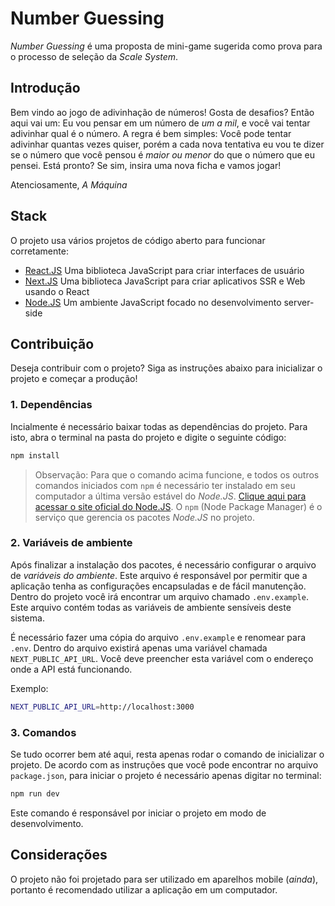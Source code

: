 # Number Guessing

*Number Guessing* é uma proposta de mini-game sugerida como prova para o processo de seleção da *Scale System*.

## Introdução

Bem vindo ao jogo de adivinhação de números! Gosta de desafios? Então aqui vai um: Eu vou pensar em um número de *um a mil*, e você vai tentar adivinhar qual é o número. A regra é bem simples: Você pode tentar adivinhar quantas vezes quiser, porém a cada nova tentativa eu vou te dizer se o número que você pensou é *maior ou menor* do que o número que eu pensei. Está pronto? Se sim, insira uma nova ficha e vamos jogar!

Atenciosamente,
*A Máquina*

## Stack

O projeto usa vários projetos de código aberto para funcionar corretamente:

* [React.JS](https://reactjs.org/) Uma biblioteca JavaScript para criar interfaces de usuário
* [Next.JS](https://nextjs.org/) Uma biblioteca JavaScript para criar aplicativos SSR e Web usando o React
* [Node.JS](https://nodejs.org/) Um ambiente JavaScript focado no desenvolvimento server-side

## Contribuição

Deseja contribuir com o projeto? Siga as instruções abaixo para inicializar o projeto e começar a produção!

### 1. Dependências

Incialmente é necessário baixar todas as dependências do projeto. Para isto, abra o terminal na pasta do projeto e digite o seguinte código:

```sh
npm install
```

> Observação: Para que o comando acima funcione, e todos os outros comandos iniciados com `npm` é necessário ter instalado em seu computador a última versão estável do *Node.JS*. [Clique aqui para acessar o site oficial do Node.JS](https://nodejs.org/). O `npm` (Node Package Manager) é o serviço que gerencia os pacotes *Node.JS* no projeto.

### 2. Variáveis de ambiente

Após finalizar a instalação dos pacotes, é necessário configurar o arquivo de *variáveis do ambiente*. Este arquivo é responsável por permitir que a aplicação tenha as configurações encapsuladas e de fácil manutenção. Dentro do projeto você irá encontrar um arquivo chamado `.env.example`. Este arquivo contém todas as variáveis de ambiente sensíveis deste sistema.

É necessário fazer uma cópia do arquivo `.env.example` e renomear para `.env`. Dentro do arquivo existirá apenas uma variável chamada `NEXT_PUBLIC_API_URL`. Você deve preencher esta variável com o endereço onde a API está funcionando.

Exemplo:

```sh
NEXT_PUBLIC_API_URL=http://localhost:3000
```

### 3. Comandos

Se tudo ocorrer bem até aqui, resta apenas rodar o comando de inicializar o projeto. De acordo com as instruções que você pode encontrar no arquivo `package.json`, para iniciar o projeto é necessário apenas digitar no terminal:

```sh
npm run dev
```

Este comando é responsável por iniciar o projeto em modo de desenvolvimento.

## Considerações

O projeto não foi projetado para ser utilizado em aparelhos mobile (*ainda*), portanto é recomendado utilizar a aplicação em um computador.
